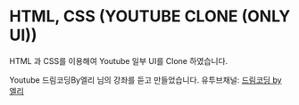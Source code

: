 # HTML, CSS (YOUTUBE CLONE (ONLY UI))

HTML 과 CSS를 이용해여 Youtube 일부 UI를 Clone 하였습니다.

Youtube 드림코딩By엘리 님의 강좌를 듣고 만들었습니다.
유투브채널: [드림코딩 by 엘리](https://www.youtube.com/channel/UC_4u-bXaba7yrRz_6x6kb_w)
